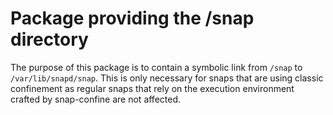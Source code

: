 # Package providing the /snap directory

The purpose of this package is to contain a symbolic link from `/snap` to
`/var/lib/snapd/snap`. This is only necessary for snaps that are using classic
confinement as regular snaps that rely on the execution environment crafted by
snap-confine are not affected.
